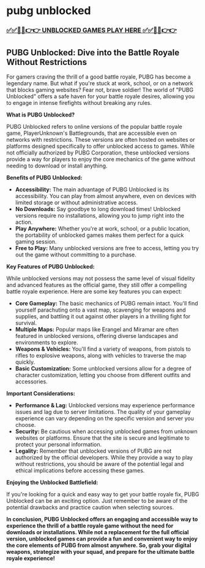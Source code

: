 # pubg unblocked

### [✅✅🔴🔴👉👉 UNBLOCKED GAMES PLAY HERE ✅✅🔴🔴👉👉](https://topstoryindia.com)

## PUBG Unblocked: Dive into the Battle Royale Without Restrictions

For gamers craving the thrill of a good battle royale, PUBG has become a legendary name. But what if you're stuck at work, school, or on a network that blocks gaming websites? Fear not, brave soldier! The world of "PUBG Unblocked" offers a safe haven for your battle royale desires, allowing you to engage in intense firefights without breaking any rules. 

**What is PUBG Unblocked?**

PUBG Unblocked refers to online versions of the popular battle royale game, PlayerUnknown's Battlegrounds, that are accessible even on networks with restrictions. These versions are often hosted on websites or platforms designed specifically to offer unblocked access to games. While not officially authorized by PUBG Corporation, these unblocked versions provide a way for players to enjoy the core mechanics of the game without needing to download or install anything.

**Benefits of PUBG Unblocked:**

* **Accessibility:**  The main advantage of PUBG Unblocked is its accessibility. You can play from almost anywhere, even on devices with limited storage or without administrative access. 
* **No Downloads:** Say goodbye to long download times! Unblocked versions require no installations, allowing you to jump right into the action. 
* **Play Anywhere:** Whether you're at work, school, or a public location, the portability of unblocked games makes them perfect for a quick gaming session.
* **Free to Play:** Many unblocked versions are free to access, letting you try out the game without committing to a purchase. 

**Key Features of PUBG Unblocked:**

While unblocked versions may not possess the same level of visual fidelity and advanced features as the official game, they still offer a compelling battle royale experience. Here are some key features you can expect:

* **Core Gameplay:** The basic mechanics of PUBG remain intact. You'll find yourself parachuting onto a vast map, scavenging for weapons and supplies, and battling it out against other players in a thrilling fight for survival.
* **Multiple Maps:** Popular maps like Erangel and Miramar are often featured in unblocked versions, offering diverse landscapes and environments to explore. 
* **Weapons & Vehicles:** You'll find a variety of weapons, from pistols to rifles to explosive weapons, along with vehicles to traverse the map quickly.
* **Basic Customization:** Some unblocked versions allow for a degree of character customization, letting you choose from different outfits and accessories. 

**Important Considerations:**

* **Performance & Lag:** Unblocked versions may experience performance issues and lag due to server limitations. The quality of your gameplay experience can vary depending on the specific version and server you choose. 
* **Security:** Be cautious when accessing unblocked games from unknown websites or platforms. Ensure that the site is secure and legitimate to protect your personal information.
* **Legality:** Remember that unblocked versions of PUBG are not authorized by the official developers. While they provide a way to play without restrictions, you should be aware of the potential legal and ethical implications before accessing these games.

**Enjoying the Unblocked Battlefield:**

If you're looking for a quick and easy way to get your battle royale fix, PUBG Unblocked can be an exciting option.  Just remember to be aware of the potential drawbacks and practice caution when selecting sources. 

**In conclusion, PUBG Unblocked offers an engaging and accessible way to experience the thrill of a battle royale game without the need for downloads or installations. While not a replacement for the full official version, unblocked games can provide a fun and convenient way to enjoy the core elements of PUBG from almost anywhere. So, grab your digital weapons, strategize with your squad, and prepare for the ultimate battle royale experience!**